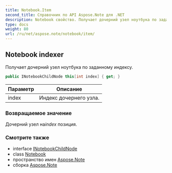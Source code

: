 ```yaml
---
title: Notebook.Item
second_title: Справочник по API Aspose.Note для .NET
description: Notebook свойство. Получает дочерний узел ноутбука по заданному индексу.
type: docs
weight: 80
url: /ru/net/aspose.note/notebook/item/
---
```

## Notebook indexer

Получает дочерний узел ноутбука по заданному индексу.

```csharp
public INotebookChildNode this[int index] { get; }
```

| Параметр | Описание |
| --- | --- |
| index | Индекс дочернего узла. |

### Возвращаемое значение

Дочерний узел на*index* позиция.

### Смотрите также

* interface [INotebookChildNode](../../inotebookchildnode/)
* class [Notebook](../)
* пространство имен [Aspose.Note](../../notebook/)
* сборка [Aspose.Note](../../../)


